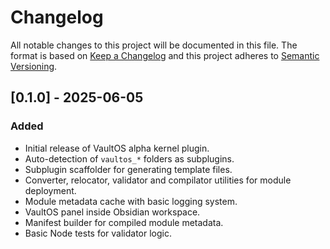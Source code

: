 # Changelog

All notable changes to this project will be documented in this file.
The format is based on [Keep a Changelog](https://keepachangelog.com/en/1.0.0/)
and this project adheres to [Semantic Versioning](https://semver.org/spec/v2.0.0.html).

## [0.1.0] - 2025-06-05
### Added
- Initial release of VaultOS alpha kernel plugin.
- Auto-detection of `vaultos_*` folders as subplugins.
- Subplugin scaffolder for generating template files.
- Converter, relocator, validator and compilator utilities for module deployment.
- Module metadata cache with basic logging system.
- VaultOS panel inside Obsidian workspace.
- Manifest builder for compiled module metadata.
- Basic Node tests for validator logic.
